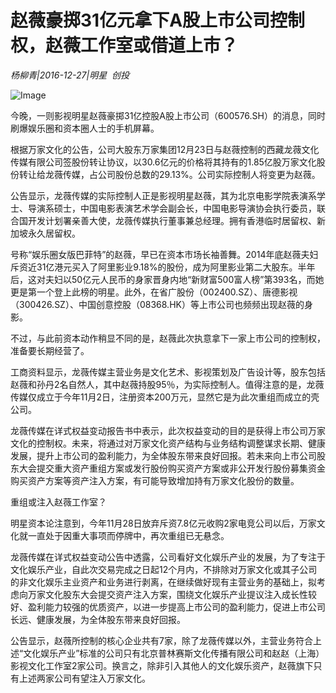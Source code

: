 # 赵薇豪掷31亿元拿下A股上市公司控制权，赵薇工作室或借道上市？

*杨柳青|2016-12-27|明星 
                                                创投*

![Image](http://p3.pstatp.com/large/37e40000eb8bbe72b58b)

今晚，一则影视明星赵薇豪掷31亿控股A股上市公司（600576.SH）的消息，同时刷爆娱乐圈和资本圈人士的手机屏幕。

根据万家文化的公告，公司大股东万家集团12月23日与赵薇控制的西藏龙薇文化传媒有限公司签股份转让协议，以30.6亿元的价格将其持有的1.85亿股万家文化股份转让给龙薇传媒，占公司股份总数的29.13%。公司实际控制人将变更为赵薇。

公告显示，龙薇传媒的实际控制人正是影视明星赵薇，其为北京电影学院表演系学士、导演系硕士，中国电影表演艺术学会副会长，中国电影导演协会执行委员，联合国开发计划署亲善大使，龙薇传媒执行董事兼总经理。拥有香港临时居留权、新加坡永久居留权。

号称“娱乐圈女版巴菲特”的赵薇，早已在资本市场长袖善舞。2014年底赵薇夫妇斥资近31亿港元买入了阿里影业9.18%的股份，成为阿里影业第二大股东。半年后，这对夫妇以50亿元人民币的身家晋身内地“新财富500富人榜”第393名，而她更是第一个登上此榜的明星。此外，在省广股份（002400.SZ）、唐德影视（300426.SZ）、中国创意控股（08368.HK）等上市公司也频频出现赵薇的身影。

不过，与此前资本动作稍显不同的是，赵薇此次执意拿下一家上市公司的控制权，准备要长期经营了。

工商资料显示，龙薇传媒主营业务是文化艺术、影视策划及广告设计等，股东包括赵薇和孙丹2名自然人，其中赵薇持股95％，为实际控制人。值得注意的是，龙薇传媒仅成立于今年11月2日，注册资本200万元，显然它是为此次重组而成立的壳公司。

龙薇传媒在详式权益变动报告书中表示，此次权益变动的目的是获得上市公司万家文化的控制权。未来，将通过对万家文化资产结构与业务结构调整谋求长期、健康发展，提升上市公司的盈利能力，为全体股东带来良好回报。若未来向上市公司股东大会提交重大资产重组方案或发行股份购买资产方案或非公开发行股份募集资金购买资产方案等资产注入方案，有可能导致增加持有万家文化股份的数量。

重组或注入赵薇工作室？

明星资本论注意到，今年11月28日放弃斥资7.8亿元收购2家电竞公司以后，万家文化就一直处于因重大事项而停牌中，再次重组已无悬念。

龙薇传媒在详式权益变动公告中透露，公司看好文化娱乐产业的发展，为了专注于文化娱乐产业，自此次交易完成之日起12个月内，不排除对万家文化或其子公司的非文化娱乐主业资产和业务进行剥离，在继续做好现有主营业务的基础上，拟考虑向万家文化股东大会提交资产注入方案，围绕文化娱乐产业提议注入成长性较好、盈利能力较强的优质资产，以进一步提高上市公司的盈利能力，促进上市公司长远、健康发展，为全体股东带来良好回报。

公告显示，赵薇所控制的核心企业共有7家，除了龙薇传媒以外，主营业务符合上述“文化娱乐产业”标准的公司只有北京普林赛斯文化传播有限公司和赵赵（上海）影视文化工作室2家公司。换言之，除非引入其他人的文化娱乐资产，赵薇旗下只有上述两家公司有望注入万家文化。

